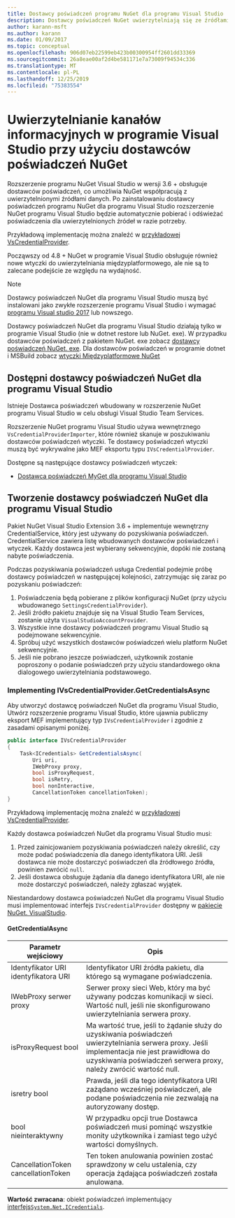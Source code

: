 ```yaml
---
title: Dostawcy poświadczeń programu NuGet dla programu Visual Studio
description: Dostawcy poświadczeń NuGet uwierzytelniają się ze źródłami, implementując interfejs IVsCredentialProvider w rozszerzeniu programu Visual Studio.
author: karann-msft
ms.author: karann
ms.date: 01/09/2017
ms.topic: conceptual
ms.openlocfilehash: 906d07eb22599eb423b00300954ff2601dd33369
ms.sourcegitcommit: 26a8eae00af2d4be581171e7a73009f94534c336
ms.translationtype: MT
ms.contentlocale: pl-PL
ms.lasthandoff: 12/25/2019
ms.locfileid: "75383554"
---
```

# <a name="authenticating-feeds-in-visual-studio-with-nuget-credential-providers"></a>Uwierzytelnianie kanałów informacyjnych w programie Visual Studio przy użyciu dostawców poświadczeń NuGet

Rozszerzenie programu NuGet Visual Studio w wersji 3.6 + obsługuje dostawców poświadczeń, co umożliwia NuGet współpracują z uwierzytelnionymi źródłami danych.
Po zainstalowaniu dostawcy poświadczeń programu NuGet dla programu Visual Studio rozszerzenie NuGet programu Visual Studio będzie automatycznie pobierać i odświeżać poświadczenia dla uwierzytelnionych źródeł w razie potrzeby.

Przykładową implementację można znaleźć w [przykładowej VsCredentialProvider](https://github.com/NuGet/Samples/tree/master/VsCredentialProvider).

Począwszy od 4.8 + NuGet w programie Visual Studio obsługuje również nowe wtyczki do uwierzytelniania międzyplatformowego, ale nie są to zalecane podejście ze względu na wydajność.

> [!Note]
> Dostawcy poświadczeń NuGet dla programu Visual Studio muszą być instalowani jako zwykłe rozszerzenie programu Visual Studio i wymagać [programu Visual studio 2017](https://aka.ms/vs/15/release/vs_enterprise.exe) lub nowszego.
>
> Dostawcy poświadczeń NuGet dla programu Visual Studio działają tylko w programie Visual Studio (nie w dotnet restore lub NuGet. exe). W przypadku dostawców poświadczeń z pakietem NuGet. exe zobacz [dostawcy poświadczeń NuGet. exe](nuget-exe-Credential-providers.md).
> Dla dostawców poświadczeń w programie dotnet i MSBuild zobacz [wtyczki Międzyplatformowe NuGet](nuget-cross-platform-authentication-plugin.md)

## <a name="available-nuget-credential-providers-for-visual-studio"></a>Dostępni dostawcy poświadczeń NuGet dla programu Visual Studio

Istnieje Dostawca poświadczeń wbudowany w rozszerzenie NuGet programu Visual Studio w celu obsługi Visual Studio Team Services.

Rozszerzenie NuGet programu Visual Studio używa wewnętrznego `VsCredentialProviderImporter`, które również skanuje w poszukiwaniu dostawców poświadczeń wtyczki. Te dostawcy poświadczeń wtyczki muszą być wykrywalne jako MEF eksportu typu `IVsCredentialProvider`.

Dostępne są następujące dostawcy poświadczeń wtyczek:

- [Dostawca poświadczeń MyGet dla programu Visual Studio](http://docs.myget.org/docs/reference/credential-provider-for-visual-studio)

## <a name="creating-a-nuget-credential-provider-for-visual-studio"></a>Tworzenie dostawcy poświadczeń NuGet dla programu Visual Studio

Pakiet NuGet Visual Studio Extension 3.6 + implementuje wewnętrzny CredentialService, który jest używany do pozyskiwania poświadczeń. CredentialService zawiera listę wbudowanych dostawców poświadczeń i wtyczek. Każdy dostawca jest wybierany sekwencyjnie, dopóki nie zostaną nabyte poświadczenia.

Podczas pozyskiwania poświadczeń usługa Credential podejmie próbę dostawcy poświadczeń w następującej kolejności, zatrzymując się zaraz po pozyskaniu poświadczeń:

1. Poświadczenia będą pobierane z plików konfiguracji NuGet (przy użyciu wbudowanego `SettingsCredentialProvider`).
1. Jeśli źródło pakietu znajduje się na Visual Studio Team Services, zostanie użyta `VisualStudioAccountProvider`.
1. Wszystkie inne dostawcy poświadczeń programu Visual Studio są podejmowane sekwencyjnie.
1. Spróbuj użyć wszystkich dostawców poświadczeń wielu platform NuGet sekwencyjnie.
1. Jeśli nie pobrano jeszcze poświadczeń, użytkownik zostanie poproszony o podanie poświadczeń przy użyciu standardowego okna dialogowego uwierzytelniania podstawowego.

### <a name="implementing-ivscredentialprovidergetcredentialsasync"></a>Implementing IVsCredentialProvider.GetCredentialsAsync

Aby utworzyć dostawcę poświadczeń NuGet dla programu Visual Studio, Utwórz rozszerzenie programu Visual Studio, które ujawnia publiczny eksport MEF implementujący typ `IVsCredentialProvider` i zgodnie z zasadami opisanymi poniżej.

```cs
public interface IVsCredentialProvider
{
    Task<ICredentials> GetCredentialsAsync(
        Uri uri,
        IWebProxy proxy,
        bool isProxyRequest,
        bool isRetry,
        bool nonInteractive,
        CancellationToken cancellationToken);
}
```

Przykładową implementację można znaleźć w [przykładowej VsCredentialProvider](https://github.com/NuGet/Samples/tree/master/VsCredentialProvider).

Każdy dostawca poświadczeń NuGet dla programu Visual Studio musi:

1. Przed zainicjowaniem pozyskiwania poświadczeń należy określić, czy może podać poświadczenia dla danego identyfikatora URI. Jeśli dostawca nie może dostarczyć poświadczeń dla źródłowego źródła, powinien zwrócić `null`.
1. Jeśli dostawca obsługuje żądania dla danego identyfikatora URI, ale nie może dostarczyć poświadczeń, należy zgłaszać wyjątek.

Niestandardowy dostawca poświadczeń NuGet dla programu Visual Studio musi implementować interfejs `IVsCredentialProvider` dostępny w [pakiecie NuGet. VisualStudio](https://www.nuget.org/packages/NuGet.VisualStudio/).

#### <a name="getcredentialasync"></a>GetCredentialAsync

| Parametr wejściowy |Opis|
| ----------------|-----------|
| Identyfikator URI identyfikatora URI | Identyfikator URI źródła pakietu, dla którego są wymagane poświadczenia.|
| IWebProxy serwer proxy | Serwer proxy sieci Web, który ma być używany podczas komunikacji w sieci. Wartość null, jeśli nie skonfigurowano uwierzytelniania serwera proxy. |
| isProxyRequest bool | Ma wartość true, jeśli to żądanie służy do uzyskiwania poświadczeń uwierzytelniania serwera proxy. Jeśli implementacja nie jest prawidłowa do uzyskiwania poświadczeń serwera proxy, należy zwrócić wartość null. |
| isretry bool | Prawda, jeśli dla tego identyfikatora URI zażądano wcześniej poświadczeń, ale podane poświadczenia nie zezwalają na autoryzowany dostęp. |
| bool nieinteraktywny | W przypadku opcji true Dostawca poświadczeń musi pominąć wszystkie monity użytkownika i zamiast tego użyć wartości domyślnych. |
| CancellationToken cancellationToken | Ten token anulowania powinien zostać sprawdzony w celu ustalenia, czy operacja żądająca poświadczeń została anulowana. |

**Wartość zwracana**: obiekt poświadczeń implementujący [interfejs`System.Net.ICredentials`](/dotnet/api/system.net.icredentials?view=netstandard-2.0).
